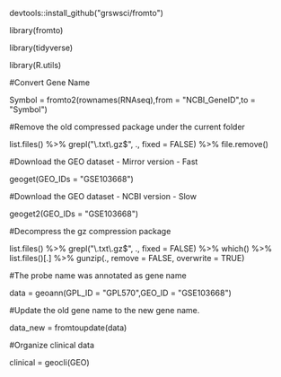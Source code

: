 devtools::install_github("grswsci/fromto")

library(fromto)

library(tidyverse)

library(R.utils)


#Convert Gene Name

Symbol = fromto2(rownames(RNAseq),from = "NCBI_GeneID",to = "Symbol")


#Remove the old compressed package under the current folder

list.files() %>% grepl("\\.txt\\.gz$", ., fixed = FALSE) %>% file.remove()


#Download the GEO dataset - Mirror version - Fast

geoget(GEO_IDs = "GSE103668")



#Download the GEO dataset - NCBI version - Slow

geoget2(GEO_IDs = "GSE103668")


#Decompress the gz compression package

list.files() %>% grepl("\\.txt\\.gz$", ., fixed = FALSE) %>%  which() %>%  list.files()[.] %>% gunzip(., remove = FALSE, overwrite = TRUE)


#The probe name was annotated as gene name

data = geoann(GPL_ID = "GPL570",GEO_ID = "GSE103668")


#Update the old gene name to the new gene name.

data_new = fromtoupdate(data)


#Organize clinical data

clinical = geocli(GEO)



